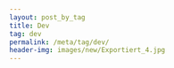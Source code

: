 ```yaml
---
layout: post_by_tag
title: Dev
tag: dev
permalink: /meta/tag/dev/
header-img: images/new/Exportiert_4.jpg
---
```

